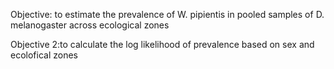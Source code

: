 Objective: to estimate the prevalence of W. pipientis in pooled samples of D. melanogaster across ecological zones	

Objective 2:to calculate the log likelihood of prevalence based on sex and ecolofical zones				